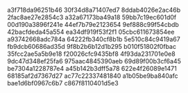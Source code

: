 a3f718da96251b46
30f34d8a71407ed7
8ddab4026e2ac46b
2fac8ae27e2854c3
a32a67173ba49a18
59bb7c19ec601d0f
00d190a3896f241e
44ef7b79e2123654
9ef888c99f54cbdb
42bacfdeda45a554
ea34df919f53f2f1
05cbc611673854ee
a93742668adc784a
64222fb340cf8b1b
5e510c84c9419a67
fb9dcb60686ad35d
9f8b2b6b12d1b295
b010f51802f0fbac
35fcc2ae5a5b9e18
f20026cfc9435bf8
4f93da231701e0e8
9dc47d348ef25fa6
975aac4845390aeb
69d89f00b3cf6a45
be7304a1228787e4
a45b142b3dff5a78
622e4f26089e1471
68185af2d7367d27
ac77c22337481840
a1b05be9ba840afc
bae1d6bf0967c6b7
c867f8110401d5e3
